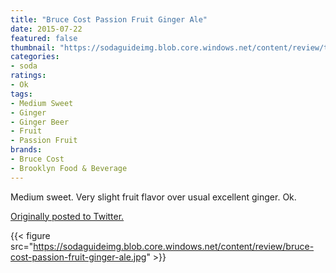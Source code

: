```yaml
---
title: "Bruce Cost Passion Fruit Ginger Ale"
date: 2015-07-22
featured: false
thumbnail: "https://sodaguideimg.blob.core.windows.net/content/review/thumbs/bruce-cost-passion-fruit-ginger-ale.jpg"
categories:
- soda
ratings:
- Ok
tags:
- Medium Sweet
- Ginger
- Ginger Beer
- Fruit
- Passion Fruit
brands:
- Bruce Cost
- Brooklyn Food & Beverage
---
```


Medium sweet. Very slight fruit flavor over usual excellent ginger. Ok.

[Originally posted to Twitter.](https://twitter.com/Cavorter/status/624010314741186560)

{{< figure src="https://sodaguideimg.blob.core.windows.net/content/review/bruce-cost-passion-fruit-ginger-ale.jpg" >}}

